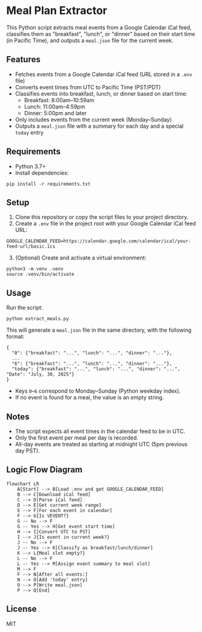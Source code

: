 # Meal Plan Extractor

This Python script extracts meal events from a Google Calendar iCal feed, classifies them as "breakfast", "lunch", or "dinner" based on their start time (in Pacific Time), and outputs a `meal.json` file for the current week.

## Features

- Fetches events from a Google Calendar iCal feed (URL stored in a `.env` file)
- Converts event times from UTC to Pacific Time (PST/PDT)
- Classifies events into breakfast, lunch, or dinner based on start time:
  - Breakfast: 8:00am–10:59am
  - Lunch: 11:00am–4:59pm
  - Dinner: 5:00pm and later
- Only includes events from the current week (Monday–Sunday)
- Outputs a `meal.json` file with a summary for each day and a special `today` entry

## Requirements

- Python 3.7+
- Install dependencies:

```
pip install -r requirements.txt
```

## Setup

1. Clone this repository or copy the script files to your project directory.
2. Create a `.env` file in the project root with your Google Calendar iCal feed URL:

```
GOOGLE_CALENDAR_FEED=https://calendar.google.com/calendar/ical/your-feed-url/basic.ics
```

3. (Optional) Create and activate a virtual environment:

```
python3 -m venv .venv
source .venv/bin/activate
```

## Usage

Run the script:

```
python extract_meals.py
```

This will generate a `meal.json` file in the same directory, with the following format:

```
{
  "0": {"breakfast": "...", "lunch": "...", "dinner": "..."},
  ...
  "6": {"breakfast": "...", "lunch": "...", "dinner": "..."},
  "today": {"breakfast": "...", "lunch": "...", "dinner": "...", "Date": "July, 30, 2025"}
}
```

- Keys `0`–`6` correspond to Monday–Sunday (Python weekday index).
- If no event is found for a meal, the value is an empty string.

## Notes

- The script expects all event times in the calendar feed to be in UTC.
- Only the first event per meal per day is recorded.
- All-day events are treated as starting at midnight UTC (5pm previous day PST).

## Logic Flow Diagram

```mermaid
flowchart LR
    A[Start] --> B[Load .env and get GOOGLE_CALENDAR_FEED]
    B --> C[Download iCal feed]
    C --> D[Parse iCal feed]
    D --> E[Get current week range]
    E --> F[For each event in calendar]
    F --> G{Is VEVENT?}
    G -- No --> F
    G -- Yes --> H[Get event start time]
    H --> I[Convert UTC to PST]
    I --> J{Is event in current week?}
    J -- No --> F
    J -- Yes --> K[Classify as breakfast/lunch/dinner]
    K --> L{Meal slot empty?}
    L -- No --> F
    L -- Yes --> M[Assign event summary to meal slot]
    M --> F
    F --> N[After all events:]
    N --> O[Add 'today' entry]
    O --> P[Write meal.json]
    P --> Q[End]
```

## License

MIT
